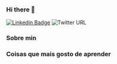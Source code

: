 ### Hi there 👋


[![Linkedin Badge](https://img.shields.io/badge/-LinkedIn-blue?style=for-the-badge&logo=Linkedin&logoColor=whire&link=https://www.linkedin.com/in/joeckson/)](https://www.linkedin.com/in/joeckson/)
![Twitter URL](https://img.shields.io/twitter/url?style=social&url=https%3A%2F%2Ftwitter.com%2Fjoeckson)

### Sobre min

### Coisas que mais gosto de aprender
<!--
**josantosc/josantosc** is a ✨ _special_ ✨ repository because its `README.md` (this file) appears on your GitHub profile.

Here are some ideas to get you started:

- 🔭 I’m currently working on ...
- 🌱 I’m currently learning ...
- 👯 I’m looking to collaborate on ...
- 🤔 I’m looking for help with ...
- 💬 Ask me about ...
- 📫 How to reach me: ...
- 😄 Pronouns: ...
- ⚡ Fun fact: ...
-->
